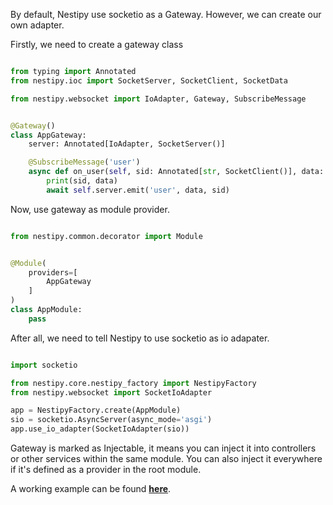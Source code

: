 By default, Nestipy use socketio as a Gateway. However, we can create our own adapter.

Firstly, we need to create a gateway class

```python

from typing import Annotated
from nestipy.ioc import SocketServer, SocketClient, SocketData

from nestipy.websocket import IoAdapter, Gateway, SubscribeMessage


@Gateway()
class AppGateway:
    server: Annotated[IoAdapter, SocketServer()]

    @SubscribeMessage('user')
    async def on_user(self, sid: Annotated[str, SocketClient()], data: Annotated[str, SocketData()]):
        print(sid, data)
        await self.server.emit('user', data, sid)
```

Now, use gateway as module provider.

```python

from nestipy.common.decorator import Module


@Module(
    providers=[
        AppGateway
    ]
)
class AppModule:
    pass
```

After all, we need to tell Nestipy to use socketio as io adapater.

```python

import socketio

from nestipy.core.nestipy_factory import NestipyFactory
from nestipy.websocket import SocketIoAdapter

app = NestipyFactory.create(AppModule)
sio = socketio.AsyncServer(async_mode='asgi')
app.use_io_adapter(SocketIoAdapter(sio))

```

Gateway is marked as Injectable, it means you can inject it into controllers or other services within the same module.
You can also inject it everywhere if it's defined as a provider in the root module.

A working example can be found **[here](https://github.com/nestipy/sample/tree/main/sample-app-socket-io)**.